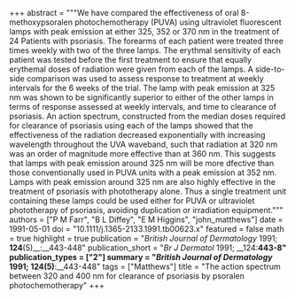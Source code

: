+++
abstract = """We have compared the effectiveness of oral 8-methoxypsoralen photochemotherapy (PUVA) using ultraviolet fluorescent lamps with peak emission at either 325, 352 or 370 nm in the treatment of 24 Patients with psoriasis. The forearms of each patient were treated three times weekly with two of the three lamps. The erythmal sensitivity of each patient was tested before the first treatment to ensure that equally erythemal doses of radiation were given from each of the lamps. A side-to-side comparison was used to assess response to treatment at weekly intervals for the 6 weeks of the trial. The lamp with peak emission at 325 nm was shown to be significantly superior to either of the other lamps in terms of response assessed at weekly intervals, and time to clearance of psoriasis. An action spectrum, constructed from the median doses required for clearance of psoriasis using each of the lamps showed that the effectiveness of the radiation decreased exponentially with increasing wavelength throughout the UVA waveband, such that radiation at 320 nm was an order of magnitude more effective than at 360 nm. This suggests that lamps with peak emission around 325 nm will be more dfective than those conventionally used in PUVA units with a peak emission at 352 nm. Lamps with peak emission around 325 nm are also highly effective in the treatment of psoriasis with phototherapy alone. Thus a single treatment unit containing these lamps could be used either for PUVA or ultraviolet phototherapy of psoriasis, avoiding duplication or irradiation equipment."""
authors = ["P M Farr", "B L Diffey", "E M Higgins", "john_matthews"]
date = 1991-05-01
doi = "10.1111/j.1365-2133.1991.tb00623.x"
featured = false
math = true
highlight = true
publication = "*British Journal of Dermatology* 1991; __124__(5)__:__443-448"
publication_short = "*Br J Dermatol* 1991; __124:__443-8"
publication_types = ["2"]
summary = "*British Journal of Dermatology* 1991; __124__(5)__:__443-448"
tags = ["Matthews"]
title = "The action spectrum between 320 and 400 nm for clearance of psoriasis by psoralen photochemotherapy"
+++


